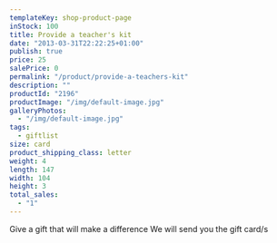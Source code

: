 ```yaml
---
templateKey: shop-product-page
inStock: 100
title: Provide a teacher's kit
date: "2013-03-31T22:22:25+01:00"
publish: true
price: 25
salePrice: 0
permalink: "/product/provide-a-teachers-kit"
description: ""
productId: "2196"
productImage: "/img/default-image.jpg"
galleryPhotos:
  - "/img/default-image.jpg"
tags:
  - giftlist
size: card
product_shipping_class: letter
weight: 4
length: 147
width: 104
height: 3
total_sales:
  - "1"
---
```


Give a gift that will make a difference We will send you the gift card/s
